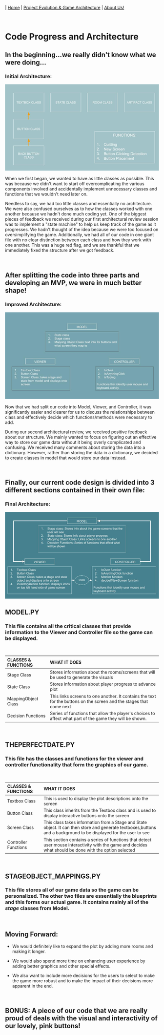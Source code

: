 
| [Home](index.md) 	| [Project Evolution & Game Architecture](gamearc.md) 	| [About Us!](aboutus.md)

&nbsp;
&nbsp;

# Code Progress and Architecture

## In the beginning...we really didn't know what we were doing...

### Initial Architecture:
![](arc.jpg)

When we first began, we wanted to have as little classes as possible. This was because we didn't want to start off overcomplicating the various components involved and accidentally implement unnecessary classes and functions that we wouldn't need later on.

Needless to say, we had too little classes and essentially no architecture. We were also confused ourselves as to how the classes worked with one another because we hadn't done much coding yet. One of the biggest pieces of feedback we received during our first architectural review session was to implement a "state machine" to help us keep track of the game as it progresses. We hadn't thought of the idea because we were too focused on oversimplifying the game. Additionally, we had all of our code in one giant file with no clear distinction between each class and how they work with one another. This was a huge red flag, and we are thankful that we immediately fixed the structure after we got feedback.

&nbsp;

## After splitting the code into three parts and developing an MVP, we were in much better shape!

### Improved Architecture:
![](progarc.jpg)

Now that we had split our code into Model, Viewer, and Controller, it was significantly easier and clearer for us to discuss the relationships between class and effectively decide which functions/methods were necessary to add.

During our second architectural review, we received positive feedback about our structure. We mainly wanted to focus on figuring out an effective way to store our game data without it being overly complicated and confusing.
We received many comments about storing the data into a dictionary. However, rather than storing the data in a dictionary, we decided to create classes in model that would store our data instead.


&nbsp;

## Finally, our current code design is divided into 3 different sections contained in their own file:

### Final Architecture:
![](newarc.jpg)

## **MODEL.PY**

### This file contains all the critical classes that provide information to the Viewer and Controller file so the game can be displayed.

&nbsp;

| CLASSES & FUNCTIONS 	| WHAT IT DOES                                                                                                        	|
|:---------------------	|:---------------------------------------------------------------------------------------------------------------------	|
| Stage Class         	| Stores information about the rooms/screens that will be used to generate the visuals                                	|
| State Class         	| Stores information about player progress to advance plot                                                            	|
| MappingObject Class 	| This links screens to one another. It contains the text for the buttons on the screen and the stages that come next 	|
| Decision Functions  	| Series of functions that allow the player's choices to affect what part of the game they will be shown.             	|

&nbsp;

## **THEPERFECTDATE.PY**

### This file has the classes and functions for the viewer and controller functionality that form the graphics of our game.

&nbsp;

| CLASSES & FUNCTIONS  	 | WHAT IT DOES                                                                                                                                                      	|
|:---------------------- |:-------------------------------------------------------------------------------------------------------------------------------------------------------------------	|
| Textbox Class        	 | This is used to display the plot descriptions onto the screen                                                                                                     	|
| Button Class         	 | This class inherits from the Textbox class and is used to display interactive buttons onto the screen                                                             	|
| Screen Class         	 | This class takes information from a Stage and State object. It can then store and generate textboxes,buttons and a background to be displayed for the user to see 	|
| Controller Functions 	 |  This section contains a series of functions that detect user mouse interactivity with the game and decides what should be done with the option selected           	|

&nbsp;

## **STAGEOBJECT_MAPPINGS.PY**

### This file stores all of our game data so the game can be personalized. The other two files are essentially the blueprints and this forms our actual game. It contains mainly all of the *stage* classes from Model.

&nbsp;

## Moving Forward:

* We would definitely like to expand the plot by adding more rooms and making it longer.

* We would also spend more time on enhancing user experience by adding better graphics and other special effects.

* We also want to include more decisions for the users to select to make the game more robust and to make the impact of their decisions more apparent in the end.

&nbsp;

## BONUS: A piece of our code that we are really proud of deals with the visual and interactivity of our lovely, pink buttons!
